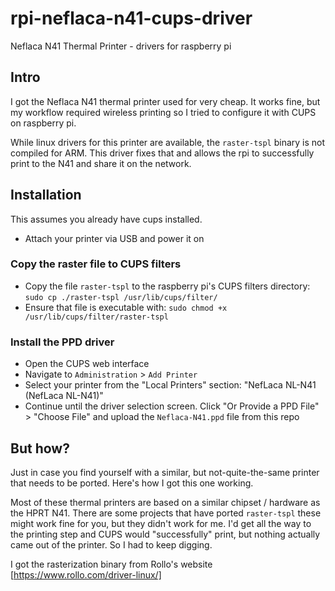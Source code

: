 # rpi-neflaca-n41-cups-driver
Neflaca N41 Thermal Printer - drivers for raspberry pi

## Intro

I got the Neflaca N41 thermal printer used for very cheap. It works fine, but my workflow required wireless printing so I tried to configure it with CUPS on raspberry pi. 

While linux drivers for this printer are available, the `raster-tspl` binary is not compiled for ARM. This driver fixes that and allows the rpi to successfully print to the N41 and share it on the network.

## Installation

This assumes you already have cups installed.

- Attach your printer via USB and power it on

### Copy the raster file to CUPS filters

- Copy the file `raster-tspl` to the raspberry pi's CUPS filters directory: `sudo cp ./raster-tspl /usr/lib/cups/filter/`
- Ensure that file is executable with: `sudo chmod +x /usr/lib/cups/filter/raster-tspl`

### Install the PPD driver

- Open the CUPS web interface
- Navigate to `Administration` > `Add Printer`
- Select your printer from the "Local Printers" section: "NefLaca NL-N41 (NefLaca NL-N41)"
- Continue until the driver selection screen. Click "Or Provide a PPD File" > "Choose File" and upload the `Neflaca-N41.ppd` file from this repo

## But how?

Just in case you find yourself with a similar, but not-quite-the-same printer that needs to be ported. Here's how I got this one working.

Most of these thermal printers are based on a similar chipset / hardware as the HPRT N41. There are some projects that have ported `raster-tspl` these might work fine for you, but they didn't work for me. I'd get all the way to the printing step and CUPS would "successfully" print, but nothing actually came out of the printer. So I had to keep digging.

I got the rasterization binary from Rollo's website [https://www.rollo.com/driver-linux/] 
